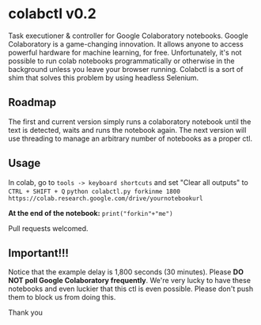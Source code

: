 # colabctl v0.2
Task executioner &amp; controller for Google Colaboratory notebooks. Google Colaboratory is a game-changing innovation. It allows anyone to access powerful hardware for machine learning, for free. Unfortunately, it's not possible to run colab notebooks programmatically or otherwise in the background unless you leave your browser running. Colabctl is a sort of shim that solves this problem by using headless Selenium.

## Roadmap
The first and current version simply runs a colaboratory notebook until the text is detected, waits and runs the notebook again. The next version will use threading to manage an arbitrary number of notebooks as a proper ctl.

## Usage
In colab, go to `tools -> keyboard shortcuts` and set "Clear all outputs" to `CTRL + SHIFT + Q`
`python colabctl.py forkinme 1800 https://colab.research.google.com/drive/yournotebookurl`

**At the end of the notebook:** `print("forkin"+"me")`

Pull requests welcomed.

## Important!!!

Notice that the example delay is 1,800 seconds (30 minutes). Please **DO NOT poll Google Colaboratory frequently**. We're very lucky to have these notebooks and even luckier that this ctl is even possible. Please don't push them to block us from doing this.

Thank you
